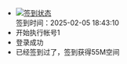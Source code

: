 - [![签到状态](https://github.com/womade/Cloud189-Actions/actions/workflows/main.yml/badge.svg?branch=main)](https://github.com/womade/Cloud189-Actions/actions/workflows/main.yml) <br> 签到时间：2025-02-05 18:43:10
- 开始执行帐号1
- 登录成功
- 已经签到过了，签到获得55M空间

